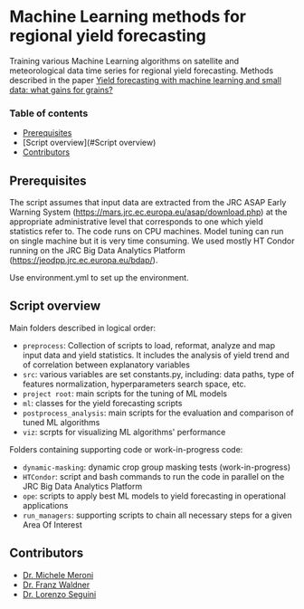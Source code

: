 # Machine Learning methods for regional yield forecasting
Training various Machine Learning algorithms on satellite and meteorological data  time series for regional yield forecasting.
Methods described in the paper [Yield forecasting with machine learning and small data: what gains for grains?](https://doi.org/10.1016/j.agrformet.2021.108555)

### Table of contents
* [Prerequisites](#Prerequisites)
* [Script overview](#Script overview)
* [Contributors](#Contributors)





## Prerequisites
The script assumes that input data are extracted from the JRC ASAP Early Warning System (https://mars.jrc.ec.europa.eu/asap/download.php)
at the appropriate administrative level that corresponds to one which yield statistics refer to.
The code runs on CPU machines. Model tuning can run on single machine but it is very time consuming. We used mostly HT Condor
running on the JRC Big Data Analytics Platform (https://jeodpp.jrc.ec.europa.eu/bdap/).

Use environment.yml to set up the environment.


## Script overview
Main folders described in logical order:
* ```preprocess```: Collection of scripts to load, reformat, analyze and map input data and yield statistics. It includes
the analysis of yield trend and of correlation between explanatory variables
* ```src```: various variables are set constants.py, including: data paths, type of features normalization, hyperparameters
search space, etc.
* ```project root```: main scripts for the tuning of ML models
* ```ml```: classes for the yield forecasting scripts
* ```postprocess_analysis```: main scripts for the evaluation and comparison of tuned ML algorithms
* ```viz```: scrpts for visualizing ML algorithms' performance

Folders containing supporting code or work-in-progress code:
* ```dynamic-masking```: dynamic crop group masking tests (work-in-progress)
* ```HTCondor```: script and bash commands to run the code in parallel on the JRC Big Data Analytics Platform
* ```ope```: scripts to apply best ML models to yield forecasting in operational applications
* ```run_managers```: supporting scripts to chain all necessary steps for a given Area Of Interest

## Contributors
 - [Dr. Michele Meroni](https://scholar.google.com/citations?user=iQk-wj8AAAAJ&hl=en&oi=ao)
 - [Dr. Franz Waldner](https://scholar.google.com/citations?user=4z2zcXwAAAAJ&hl=en&oi=ao)
 - [Dr. Lorenzo Seguini](https://www.researchgate.net/profile/Lorenzo-Seguini)
